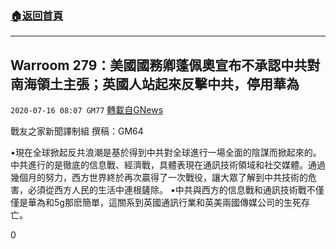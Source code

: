 ###  [:house:返回首頁](https://github.com/ourhimalayas/txt)
---

## Warroom 279：美國國務卿蓬佩奧宣布不承認中共對南海領土主張；英國人站起來反擊中共，停用華為
`2020-07-16 08:07 GM77` [轉載自GNews](https://gnews.org/zh-hant/266657/)

戰友之家新聞譯制組
撰稿：GM64



•現在全球掀起反共浪潮是基於得到中共對全球進行一場全面的陰謀而掀起來的。中共進行的是徹底的信息戰、經濟戰，具體表現在通訊技術領域和社交媒體。通過幾個月的努力，西方世界終於再次贏得了一次戰役，讓大眾了解到中共技術的危害，必須從西方人民的生活中連根鏟除。
•中共與西方的信息戰和通訊技術戰不僅僅是華為和5g那麽簡單，這關系到英國通訊行業和英美兩國傳媒公司的生死存亡。

0
